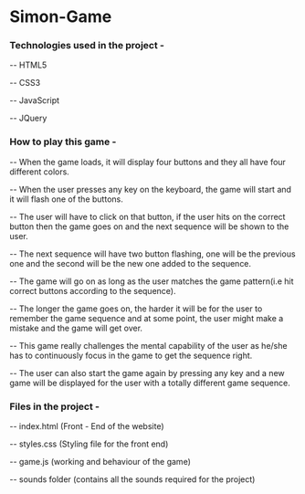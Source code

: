 # Simon-Game

### Technologies used in the project -

  -- HTML5 
  
  -- CSS3
  
  -- JavaScript
  
  -- JQuery
  
### How to play this game - 

-- When the game loads, it will display four buttons and they all have four different colors. 
  
-- When the user presses any key on the keyboard, the game will start and it will flash one of the buttons. 
  
-- The user will have to click on that button, if the user hits on the correct button then the game goes on and the next sequence will be shown to the user. 
  
-- The next sequence will have two button flashing, one will be the previous one and the second will be the new one added to the sequence. 
  
-- The game will go on as long as the user matches the game pattern(i.e hit correct buttons according to the sequence). 
  
-- The longer the game goes on, the harder it will be for the user to remember the game sequence and at some point, the user might make a mistake and the game will get over. 
  
-- This game really challenges the mental capability of the user as he/she has to continuously focus in the game to get the sequence right. 
  
-- The user can also start the game again by pressing any key and a new game will be displayed for the user with a totally different game sequence. 
  
### Files in the project - 

-- index.html (Front - End of the website)
 
-- styles.css (Styling file for the front end)
 
-- game.js (working and behaviour of the game)
 
-- sounds folder (contains all the sounds required for the project)
 
